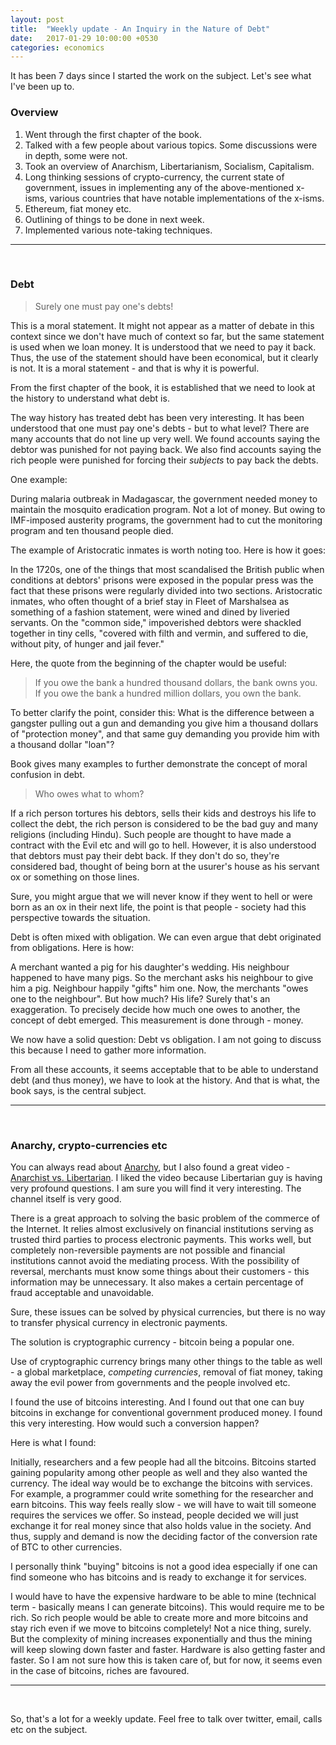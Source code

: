 ```yaml
---
layout: post
title:  "Weekly update - An Inquiry in the Nature of Debt"
date:   2017-01-29 10:00:00 +0530
categories: economics
---
```


It has been 7 days since I started the work on the subject. Let's see what I've been up to.

### Overview
1. Went through the first chapter of the book.
2. Talked with a few people about various topics. Some discussions were in depth, some were not.
3. Took an overview of Anarchism, Libertarianism, Socialism, Capitalism.
4. Long thinking sessions of crypto-currency, the current state of government, issues in implementing any of the above-mentioned x-isms, various countries that have notable implementations of the x-isms.
5. Ethereum, fiat money etc.
6. Outlining of things to be done in next week.
7. Implemented various note-taking techniques.

---
<br />

### Debt

> Surely one must pay one's debts!

This is a moral statement. It might not appear as a matter of debate in this context since we don't have much of context so far, but the same statement is used when we loan money. It is understood that we need to pay it back. Thus, the use of the statement should have been economical, but it clearly is not. It is a moral statement - and that is why it is powerful.

From the first chapter of the book, it is established that we need to look at the history to understand what debt is.

The way history has treated debt has been very interesting. It has been understood that one must pay one's debts - but to what level? There are many accounts that do not line up very well. We found accounts saying the debtor was punished for not paying back. We also find accounts saying the rich people were punished for forcing their _subjects_ to pay back the debts.

One example:

During malaria outbreak in Madagascar, the government needed money to maintain the mosquito eradication program. Not a lot of money. But owing to IMF-imposed austerity programs, the government had to cut the monitoring program and ten thousand people died.

The example of Aristocratic inmates is worth noting too. Here is how it goes:

In the 1720s, one of the things that most scandalised the British public when conditions at debtors' prisons were exposed in the popular press was the fact that these prisons were regularly divided into two sections. Aristocratic inmates, who often thought of a brief stay in Fleet of Marshalsea as something of a fashion statement, were wined and dined by liveried servants. On the "common side," impoverished debtors were shackled together in tiny cells, "covered with filth and vermin, and suffered to die, without pity, of hunger and jail fever."

Here, the quote from the beginning of the chapter would be useful:

> If you owe the bank a hundred thousand dollars, the bank owns you. If you owe the bank a hundred million dollars, you own the bank.

To better clarify the point, consider this: What is the difference between a gangster pulling out a gun and demanding you give him a thousand dollars of "protection money", and that same guy demanding you provide him with a thousand dollar "loan"?

Book gives many examples to further demonstrate the concept of moral confusion in debt.

> Who owes what to whom?

If a rich person tortures his debtors, sells their kids and destroys his life to collect the debt, the rich person is considered to be the bad guy and many religions (including Hindu). Such people are thought to have made a contract with the Evil etc and will go to hell. However, it is also understood that debtors must pay their debt back. If they don't do so, they're considered bad, thought of being born at the usurer's house as his servant ox or something on those lines.

Sure, you might argue that we will never know if they went to hell or were born as an ox in their next life, the point is that people - society had this perspective towards the situation.

Debt is often mixed with obligation. We can even argue that debt originated from obligations. Here is how:

A merchant wanted a pig for his daughter's wedding. His neighbour happened to have many pigs. So the merchant asks his neighbour to give him a pig. Neighbour happily "gifts" him one. Now, the merchants "owes one to the neighbour". But how much? His life? Surely that's an exaggeration. To precisely decide how much one owes to another, the concept of debt emerged. This measurement is done through - money.

We now have a solid question: Debt vs obligation. I am not going to discuss this because I need to gather more information.

From all these accounts, it seems acceptable that to be able to understand debt (and thus money), we have to look at the history. And that is what, the book says, is the central subject.

---
<br />

### Anarchy, crypto-currencies etc

You can always read about [Anarchy][1], but I also found a great video - [Anarchist vs. Libertarian][2]. I liked the video because Libertarian guy is having very profound questions. I am sure you will find it very interesting. The channel itself is very good.

There is a great approach to solving the basic problem of the commerce of the Internet. It relies almost exclusively on financial institutions serving as trusted third parties to process electronic payments. This works well, but completely non-reversible payments are not possible and financial institutions cannot avoid the mediating process. With the possibility of reversal, merchants must know some things about their customers - this information may be unnecessary. It also makes a certain percentage of fraud acceptable and unavoidable.

Sure, these issues can be solved by physical currencies, but there is no way to transfer physical currency in electronic payments.

The solution is cryptographic currency - bitcoin being a popular one.

Use of cryptographic currency brings many other things to the table as well - a global marketplace, _competing currencies_, removal of fiat money, taking away the evil power from governments and the people involved etc.

I found the use of bitcoins interesting. And I found out that one can buy bitcoins in exchange for conventional government produced money. I found this very interesting. How would such a conversion happen? 

Here is what I found:

Initially, researchers and a few people had all the bitcoins. Bitcoins started gaining popularity among other people as well and they also wanted the currency. The ideal way would be to exchange the bitcoins with services. For example, a programmer could write something for the researcher and earn bitcoins. This way feels really slow - we will have to wait till someone requires the services we offer. So instead, people decided we will just exchange it for real money since that also holds value in the society. And thus, supply and demand is now the deciding factor of the conversion rate of BTC to other currencies.

I personally think "buying" bitcoins is not a good idea especially if one can find someone who has bitcoins and is ready to exchange it for services.

I would have to have the expensive hardware to be able to mine (technical term - basically means I can generate bitcoins). This would require me to be rich. So rich people would be able to create more and more bitcoins and stay rich even if we move to bitcoins completely! Not a nice thing, surely. But the complexity of mining increases exponentially and thus the mining will keep slowing down faster and faster. Hardware is also getting faster and faster. So I am not sure how this is taken care of, but for now, it seems even in the case of bitcoins, riches are favoured.

---
<br />

So, that's a lot for a weekly update. Feel free to talk over twitter, email, calls etc on the subject.

[1]: https://en.wikipedia.org/wiki/Anarchism
[2]: https://www.youtube.com/watch?v=sZv3qFlUyt4
